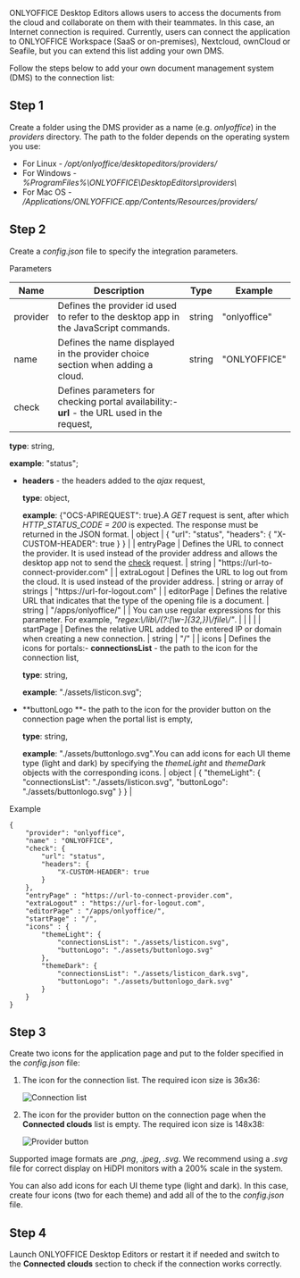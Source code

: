 ONLYOFFICE Desktop Editors allows users to access the documents from the cloud and collaborate on them with their teammates. In this case, an Internet connection is required. Currently, users can connect the application to ONLYOFFICE Workspace (SaaS or on-premises), Nextcloud, ownCloud or Seafile, but you can extend this list adding your own DMS.

Follow the steps below to add your own document management system (DMS) to the connection list:

## Step 1

Create a folder using the DMS provider as a name (e.g. *onlyoffice*) in the *providers* directory. The path to the folder depends on the operating system you use:

* For Linux - */opt/onlyoffice/desktopeditors/providers/*
* For Windows - *%ProgramFiles%\ONLYOFFICE\DesktopEditors\providers\\*
* For Mac OS - */Applications/ONLYOFFICE.app/Contents/Resources/providers/*

## Step 2

Create a *config.json* file to specify the integration parameters.

Parameters

| Name                                                                                                           | Description                                                                                                                                                                                                                                                                                                                                                                                                                                                                                            | Type                       | Example                                                                                                   |
| -------------------------------------------------------------------------------------------------------------- | ------------------------------------------------------------------------------------------------------------------------------------------------------------------------------------------------------------------------------------------------------------------------------------------------------------------------------------------------------------------------------------------------------------------------------------------------------------------------------------------------------ | -------------------------- | --------------------------------------------------------------------------------------------------------- |
| provider                                                                                                       | Defines the provider id used to refer to the desktop app in the JavaScript commands.                                                                                                                                                                                                                                                                                                                                                                                                                   | string                     | "onlyoffice"                                                                                              |
| name                                                                                                           | Defines the name displayed in the provider choice section when adding a cloud.                                                                                                                                                                                                                                                                                                                                                                                                                         | string                     | "ONLYOFFICE"                                                                                              |
| check                                                                                                          | Defines parameters for checking portal availability:- **url** - the URL used in the request,

  **type**: string,

  **example**: "status";

- **headers** - the headers added to the *ajax* request,

  **type**: object,

  **example**: {"OCS-APIREQUEST": true}.A *GET* request is sent, after which *HTTP\_STATUS\_CODE = 200* is expected. The response must be returned in the JSON format.                                                                                                     | object                     | { "url": "status", "headers": { "X-CUSTOM-HEADER": true } }                                               |
| entryPage                                                                                                      | Defines the URL to connect the provider. It is used instead of the provider address and allows the desktop app not to send the [check](#check) request.                                                                                                                                                                                                                                                                                                                                                | string                     | "https\://url-to-connect-provider.com"                                                                    |
| extraLogout                                                                                                    | Defines the URL to log out from the cloud. It is used instead of the provider address.                                                                                                                                                                                                                                                                                                                                                                                                                 | string or array of strings | "https\://url-for-logout.com"                                                                             |
| editorPage                                                                                                     | Defines the relative URL that indicates that the type of the opening file is a document.                                                                                                                                                                                                                                                                                                                                                                                                               | string                     | "/apps/onlyoffice/"                                                                                       |
| You can use regular expressions for this parameter. For example, *"regex:\\/lib\\/(?:\[\w-]{32,})\\/file\\/"*. |                                                                                                                                                                                                                                                                                                                                                                                                                                                                                                        |                            |                                                                                                           |
| startPage                                                                                                      | Defines the relative URL added to the entered IP or domain when creating a new connection.                                                                                                                                                                                                                                                                                                                                                                                                             | string                     | "/"                                                                                                       |
| icons                                                                                                          | Defines the icons for portals:- **connectionsList** - the path to the icon for the connection list,

  **type**: string,

  **example**: "./assets/listicon.svg";

- **buttonLogo **- the path to the icon for the provider button on the connection page when the portal list is empty,

  **type**: string,

  **example**: "./assets/buttonlogo.svg".You can add icons for each UI theme type (light and dark) by specifying the *themeLight* and *themeDark* objects with the corresponding icons. | object                     | { "themeLight": { "connectionsList": "./assets/listicon.svg", "buttonLogo": "./assets/buttonlogo.svg" } } |

Example

```
{
    "provider": "onlyoffice",
    "name" : "ONLYOFFICE",
    "check": {
        "url": "status",
        "headers": {
            "X-CUSTOM-HEADER": true
        }
    },
    "entryPage" : "https://url-to-connect-provider.com",
    "extraLogout" : "https://url-for-logout.com",
    "editorPage" : "/apps/onlyoffice/",
    "startPage" : "/",
    "icons" : {
        "themeLight": {
            "connectionsList": "./assets/listicon.svg",
            "buttonLogo": "./assets/buttonlogo.svg"
        },
        "themeDark": {
            "connectionsList": "./assets/listicon_dark.svg",
            "buttonLogo": "./assets/buttonlogo_dark.svg"
        }
    }
}
```

## Step 3

Create two icons for the application page and put to the folder specified in the *config.json* file:

1. The icon for the connection list. The required icon size is 36x36:

   ![Connection list](/content/img/desktop/connection_list.png)

2. The icon for the provider button on the connection page when the **Connected clouds** list is empty. The required icon size is 148x38:

   ![Provider button](/content/img/desktop/provider_button.png)

Supported image formats are *.png*, *.jpeg*, *.svg*. We recommend using a *.svg* file for correct display on HiDPI monitors with a 200% scale in the system.

You can also add icons for each UI theme type (light and dark). In this case, create four icons (two for each theme) and add all of the to the *config.json* file.

## Step 4

Launch ONLYOFFICE Desktop Editors or restart it if needed and switch to the **Connected clouds** section to check if the connection works correctly.
